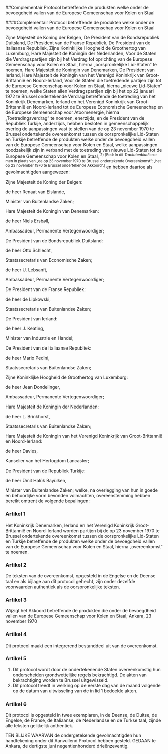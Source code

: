 <meta http-equiv='Content-Type' content='text/html; charset=utf-8' />

##Complementair Protocol betreffende de produkten welke onder de bevoegdheid vallen van de Europese Gemeenschap voor Kolen en Staal

####Complementair Protocol betreffende de produkten welke onder de bevoegdheid vallen van de Europese Gemeenschap voor Kolen en Staal

Zijne Majesteit de Koning der Belgen, De President van de Bondsrepubliek Duitsland, De President van de Franse Republiek, De President van de Italiaanse Republiek, Zijne Koninklijke Hoogheid de Groothertog van Luxemburg, Hare Majesteit de Koningin der Nederlanden, Voor de Staten die Verdragspartijen zijn bij het Verdrag tot oprichting van de Europese Gemeenschap voor Kolen en Staal, hierna „oorspronkelijke Lid-Staten” te noemen, Hare Majesteit de Koningin van Denemarken, De President van Ierland, Hare Majesteit de Koningin van het Verenigd Koninkrijk van Groot-Brittannië en Noord-Ierland, Voor de Staten die toetredende partijen zijn tot de Europese Gemeenschap voor Kolen en Staal, hierna „nieuwe Lid-Staten” te noemen, welke Staten allen Verdragspartijen zijn bij het op 22 januari 1972 te Brussel ondertekende Verdrag betreffende de toetreding van het Koninkrijk Denemarken, Ierland en het Verenigd Koninkrijk van Groot-Brittannië en Noord-Ierland tot de Europese Economische Gemeenschap en de Europese Gemeenschap voor Atoomenergie, hierna „Toetredingsverdrag” te noemen, enerzijds, en de President van de Republiek Turkije, anderzijds, hebben besloten in gemeenschappelijk overleg de aanpassingen vast te stellen van de op 23 november 1970 te Brussel ondertekende overeenkomst tussen de oorspronkelijke Lid-Staten en Turkije betreffende de produkten welke onder de bevoegdheid vallen van de Europese Gemeenschap voor Kolen en Staal, welke aanpassingen noodzakelijk zijn in verband met de toetreding van nieuwe Lid-Staten tot de Europese Gemeenschap voor Kolen en Staal, <sup> 2)  [Red: In dit *Tractatenblad* leze men in plaats van „de op 23 november 1970 te Brussel ondertekende Overeenkomst”: „het op 23 november 1970 te Brussel ondertekende Akkoord”.]  </sup> en hebben daartoe als gevolmachtigden aangewezen: 

Zijne Majesteit de Koning der Belgen: 

de heer Renaat van Elslande,  

Minister van Buitenlandse Zaken;    

Hare Majesteit de Koningin van Denemarken: 

de heer Niels Ersbøll,  

Ambassadeur, Permanente Vertegenwoordiger;    

De President van de Bondsrepubliek Duitsland: 

de heer Otto Schlecht,  

Staatssecretaris van Economische Zaken;  

de heer U. Lebsanft,  

Ambassadeur, Permanente Vertegenwoordiger;    

De President van de Franse Republiek: 

de heer de Lipkowski,  

Staatssecretaris van Buitenlandse Zaken;    

De President van Ierland: 

de heer J. Keating,  

Minister van Industrie en Handel;    

De President van de Italiaanse Republiek: 

de heer Mario Pedini,  

Staatssecretaris van Buitenlandse Zaken;    

Zijne Koninklijke Hoogheid de Groothertog van Luxemburg: 

de heer Jean Dondelinger,  

Ambassadeur, Permanente Vertegenwoordiger;    

Hare Majesteit de Koningin der Nederlanden: 

de heer L. Brinkhorst,  

Staatssecretaris van Buitenlandse Zaken;    

Hare Majesteit de Koningin van het Verenigd Koninkrijk van Groot-Brittannië en Noord-Ierland: 

de heer Davies,  

Kanselier van het Hertogdom Lancaster;    

De President van de Republiek Turkije: 

de heer Ümit Halûk Bayülken,  

Minister van Buitenlandse Zaken;     welke, na overlegging van hun in goede en behoorlijke vorm bevonden volmachten, overeenstemming hebben bereikt omtrent de volgende bepalingen:    

### Artikel  1  

Het Koninkrijk Denemarken, Ierland en het Verenigd Koninkrijk Groot-Brittannië en Noord-Ierland worden partijen bij de op 23 november 1970 te Brussel ondertekende overeenkomst tussen de oorspronkelijke Lid-Staten en Turkije betreffende de produkten welke onder de bevoegdheid vallen van de Europese Gemeenschap voor Kolen en Staal, hierna „overeenkomst” te noemen.  

### Artikel  2  

De teksten van de overeenkomst, opgesteld in de Engelse en de Deense taal en als bijlage aan dit protocol gehecht, zijn onder dezelfde voorwaarden authentiek als de oorspronkelijke teksten.  

### Artikel  3  

Wijzigt het Akkoord betreffende de produkten die onder de bevoegdheid vallen van de Europese Gemeenschap voor Kolen en Staal; Ankara, 23 november 1970   

### Artikel  4  

Dit protocol maakt een integrerend bestanddeel uit van de overeenkomst.  

### Artikel  5  

1.  Dit protocol wordt door de ondertekenende Staten overeenkomstig hun onderscheiden grondwettelijke regels bekrachtigd. De akten van bekrachtiging worden te Brussel uitgewisseld.   
2.  Dit protocol treedt in werking op de eerste dag van de maand volgende op de datum van uitwisseling van de in lid 1 bedoelde akten.   

### Artikel  6  

Dit protocol is opgesteld in twee exemplaren, in de Deense, de Duitse, de Engelse, de Franse, de Italiaanse, de Nederlandse en de Turkse taal, zijnde alle teksten gelijkelijk anthentiek.  

TEN BLIJKE WAARVAN de ondergetekende gevolmachtigden hun handtekening onder dit Aanvullend Protocol hebben gesteld. GEDAAN te Ankara, de dertigste juni negentienhonderd drieënzeventig.  

